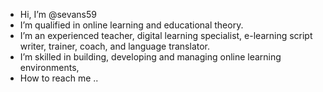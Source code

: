 - Hi, I’m @sevans59
- I’m qualified in online learning and educational theory.
- I’m an experienced teacher, digital learning specialist, e-learning script writer, trainer, coach, and language translator.
- I’m skilled in building, developing and managing online learning environments, 
- How to reach me ..

<!---
sevans59/sevans59 is a ✨ special ✨ repository because its `README.md` (this file) appears on your GitHub profile.
You can click the Preview link to take a look at your changes.
--->
